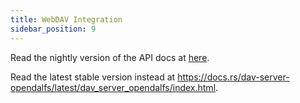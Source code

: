 ```yaml
---
title: WebDAV Integration
sidebar_position: 9
---
```


Read the nightly version of the API docs at [here](pathname:///docs/dav-server-opendalfs/dav_server_opendalfs).

Read the latest stable version instead at https://docs.rs/dav-server-opendalfs/latest/dav_server_opendalfs/index.html.
